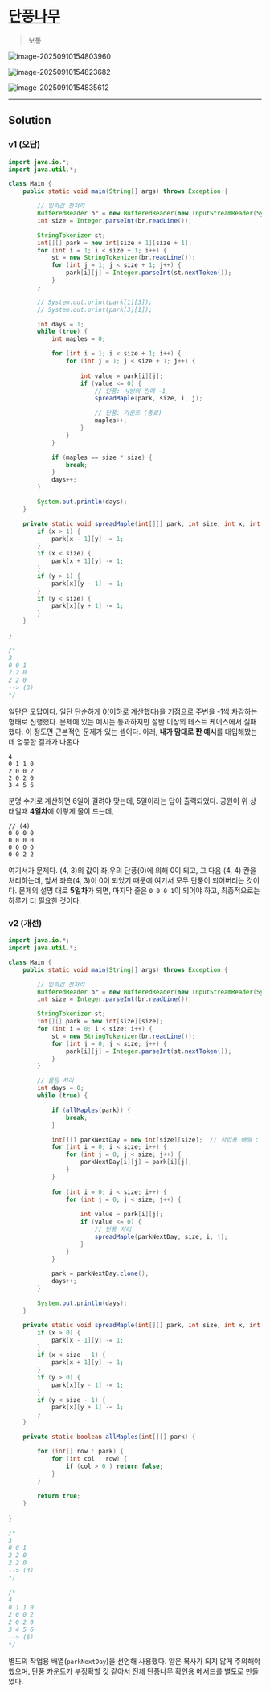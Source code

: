# [단풍나무](https://level.goorm.io/exam/167345/%EB%8B%A8%ED%92%8D%EB%82%98%EB%AC%B4/quiz/1)

> 보통

![image-20250910154803960](assets/image-20250910154803960.png)

![image-20250910154823682](assets/image-20250910154823682.png)

![image-20250910154835612](assets/image-20250910154835612.png)

---

## Solution

### v1 (오답)

```java
import java.io.*;
import java.util.*;

class Main {
	public static void main(String[] args) throws Exception {

		// 입력값 전처리
		BufferedReader br = new BufferedReader(new InputStreamReader(System.in));
		int size = Integer.parseInt(br.readLine());

		StringTokenizer st;
		int[][] park = new int[size + 1][size + 1];
		for (int i = 1; i < size + 1; i++) {
			st = new StringTokenizer(br.readLine());
			for (int j = 1; j < size + 1; j++) {
				park[i][j] = Integer.parseInt(st.nextToken());
			}
		}

		// System.out.print(park[1][3]);
		// System.out.print(park[3][1]);

		int days = 1;
		while (true) {
			int maples = 0;

			for (int i = 1; i < size + 1; i++) {
				for (int j = 1; j < size + 1; j++) {
					
					int value = park[i][j];
					if (value <= 0) {
						// 단풍: 사방의 칸에 -1
						spreadMaple(park, size, i, j);

						// 단풍: 카운트 (종료)
						maples++;
					}
				}
			}

			if (maples == size * size) {
				break;
			}
			days++;
		}

		System.out.println(days);
	}

	private static void spreadMaple(int[][] park, int size, int x, int y) {
		if (x > 1) {
			park[x - 1][y] -= 1;
		}
		if (x < size) {
			park[x + 1][y] -= 1;
		}
		if (y > 1) {
			park[x][y - 1] -= 1;
		}
		if (y < size) {
			park[x][y + 1] -= 1;
		}
	}
	
}

/*
3
0 0 1
2 2 0
2 2 0
--> (3)
*/
```

일단은 오답이다. 일단 단순하게 0(이하로 계산했다)을 기점으로 주변을 -1씩 차감하는 형태로 진행했다. 문제에 있는 예시는 통과하지만 절반 이상의 테스트 케이스에서 실패했다. 이 정도면 근본적인 문제가 있는 셈이다. 아래, **내가 맘대로 짠 예시**를 대입해봤는데 엉뚱한 결과가 나온다.

```text
4
0 1 1 0
2 0 0 2
2 0 2 0
3 4 5 6
```

분명 수기로 계산하면 6일이 걸려야 맞는데, 5일이라는 답이 출력되었다. 공원이 위 상태일때 **4일차**에 이렇게 물이 드는데, 

```text
// (4)
0 0 0 0
0 0 0 0
0 0 0 0
0 0 2 2
```

여기서가 문제다. (4, 3)의 값이 좌,우의 단풍(0)에 의해 0이 되고, 그 다음 (4, 4) 칸을 처리하는데, 앞서 좌측(4, 3)이 0이 되었기 때문에 여기서 모두 단풍이 되어버리는 것이다. 문제의 설명 대로 **5일차**가 되면, 마지막 줄은  `0 0 0 1`이 되어야 하고, 최종적으로는 하루가 더 필요한 것이다.

### v2 (개선)

```java
import java.io.*;
import java.util.*;

class Main {
	public static void main(String[] args) throws Exception {

		// 입력값 전처리
		BufferedReader br = new BufferedReader(new InputStreamReader(System.in));
		int size = Integer.parseInt(br.readLine());

		StringTokenizer st;
		int[][] park = new int[size][size];
		for (int i = 0; i < size; i++) {
			st = new StringTokenizer(br.readLine());
			for (int j = 0; j < size; j++) {
				park[i][j] = Integer.parseInt(st.nextToken());
			}
		}

		// 물듬 처리
		int days = 0;
		while (true) {

			if (allMaples(park)) {
				break;
			}

			int[][] parkNextDay = new int[size][size];  // 작업용 배열 : 기존 배열을 수정하여 자동으로 전이되는 것을 방지
			for (int i = 0; i < size; i++) {
				for (int j = 0; j < size; j++) {
					parkNextDay[i][j] = park[i][j];
				}
			}
			
			for (int i = 0; i < size; i++) {
				for (int j = 0; j < size; j++) {
					
					int value = park[i][j];
					if (value <= 0) {
						// 단풍 처리
						spreadMaple(parkNextDay, size, i, j);
					}
				}
			}

			park = parkNextDay.clone();
			days++;
		}

		System.out.println(days);
	}

	private static void spreadMaple(int[][] park, int size, int x, int y) {
		if (x > 0) {
			park[x - 1][y] -= 1;
		}
		if (x < size - 1) {
			park[x + 1][y] -= 1;
		}
		if (y > 0) {
			park[x][y - 1] -= 1;
		}
		if (y < size - 1) {
			park[x][y + 1] -= 1;
		}
	}

	private static boolean allMaples(int[][] park) {

		for (int[] row : park) {
			for (int col : row) {
				if (col > 0 ) return false;
			}
		}
		
		return true;
	}
	
}

/*
3
0 0 1
2 2 0
2 2 0
--> (3)
*/

/*
4
0 1 1 0
2 0 0 2
2 0 2 0
3 4 5 6
--> (6)
*/

```

별도의 작업용 배열(`parkNextDay`)을 선언해 사용했다. 얕은 복사가 되지 않게 주의해야 했으며, 단풍 카운트가 부정확할 것 같아서 전체 단풍나무 확인용 메서드를 별도로 만들었다.